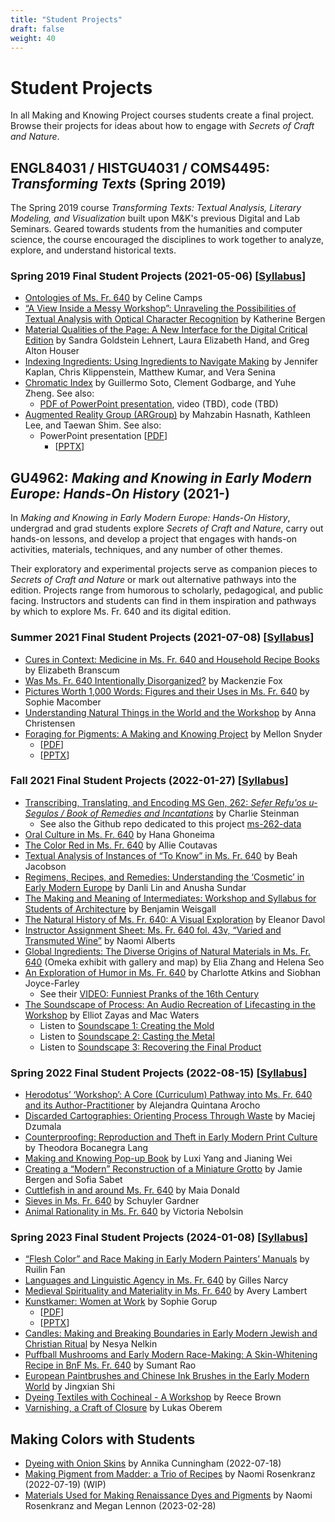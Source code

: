 ```yaml
---
title: "Student Projects"
draft: false
weight: 40
---
```


# Student Projects
In all Making and Knowing Project courses students create a final project. Browse their projects for ideas about how to engage with _Secrets of Craft and Nature_.

## ENGL84031 / HISTGU4031 / COMS4495: _Transforming Texts_ (Spring 2019)

The Spring 2019 course _Transforming Texts: Textual Analysis, Literary Modeling, and Visualization_ built upon M&K's previous Digital and Lab Seminars. Geared towards students from the humanities and computer science, the course encouraged the disciplines to work together to analyze, explore, and understand historical texts. 

### Spring 2019 Final Student Projects (2021-05-06) [[Syllabus](https://docs.google.com/document/d/e/2PACX-1vQPLMeJc5B32slPAKIv-4W29hj_G6WR7dVQ7TTbYA7oStHv-Ze7BP5BUkQhUvFgXGXGlylSL6BsL2jT/pub)]

-   [Ontologies of Ms. Fr. 640](/documents/pdf/SP19_Camps_Ontologies-of-Ms-Fr-640.pdf) by Celine Camps
-   [“A View Inside a Messy Workshop”: Unraveling the Possibilities of Textual Analysis with Optical Character Recognition](/documents/pdf/SP19_Bergen_Textual-Analysis-with-Optical-Character-Recognition.pdf) by Katherine Bergen
-   [Material Qualities of the Page: A New Interface for the Digital Critical Edition](/documents/pdf/SP19_Lehnert-Hand-Houser_Material-Qualities-of-the-Page.pdf) by Sandra Goldstein Lehnert, Laura Elizabeth Hand, and Greg Alton Houser
-   [Indexing Ingredients: Using Ingredients to Navigate Making](/documents/pdf/SP19_Kaplan_Indexing-Ingredients.pdf) by Jennifer Kaplan, Chris Klippenstein, Matthew Kumar, and Vera Senina
-   [Chromatic Index](/documents/pdf/SP19_Soto_Chromatic-Index.pdf) by Guillermo Soto, Clement Godbarge, and Yuhe Zheng. See also:
    -   [PDF of PowerPoint presentation](/documents/pdf/SP19_Chromatic-Index-Presentation.pdf), video (TBD), code (TBD)
-   [Augmented Reality Group (ARGroup)](/documents/pdf/SP19_ARGroup.pdf) by Mahzabin Hasnath, Kathleen Lee, and Taewan Shim. See also:
    -   PowerPoint presentation [[PDF](/documents/pdf/SP19_ARGroup-Presentation.pdf)] 
         - [[PPTX](/documents/student-projects/SP19_ARGroup-Presentation.pptx)]

## GU4962: _Making and Knowing in Early Modern Europe: Hands-On History_ (2021-)
In *Making and Knowing in Early Modern Europe: Hands-On History*, undergrad and grad students explore *Secrets of Craft and Nature*, carry out hands-on lessons, and develop a project that engages with hands-on activities, materials, techniques, and any number of other themes.

Their exploratory and experimental projects serve as companion pieces to *Secrets of Craft and Nature* or mark out alternative pathways into the edition. Projects range from humorous to scholarly, pedagogical, and public facing. Instructors and students can find in them inspiration and pathways by which to explore Ms. Fr. 640 and its digital edition.

### Summer 2021 Final Student Projects (2021-07-08) [[Syllabus](https://docs.google.com/document/d/e/2PACX-1vTdDTbjg3Wo-03RCA7KtszFF-nVyY0ECotExiQK8SnNpBQ_zNC0tBv9f_RUCujxGlTkdFTZiGicbVKO/pub)]

-   [Cures in Context: Medicine in Ms. Fr. 640 and Household Recipe Books](su21_branscum_elizabeth_final-project-medicinal) by Elizabeth Branscum
-   [Was Ms. Fr. 640 Intentionally Disorganized?](su21_fox_mackenzie_final-project-disorganization) by Mackenzie Fox
-   [Pictures Worth 1,000 Words: Figures and their Uses in Ms. Fr. 640](su21_macomber_sophie_final-project-figures) by Sophie Macomber
-   [Understanding Natural Things in the World and the Workshop](su21_christensen_anna_final-project-natural-things) by Anna Christensen
-   [Foraging for Pigments: A Making and Knowing Project](/documents/pdf/su21_snyder_mellon_final-project-pigments.pdf) by Mellon Snyder 
     - [[PDF](/documents/pdf/su21_snyder_mellon_final-project-pigments.pdf)]
     - [[PPTX](/documents/student-projects/su21_snyder_mellon_final-project-pigments.pptx)]

### Fall 2021 Final Student Projects (2022-01-27) [[Syllabus](https://docs.google.com/document/d/e/2PACX-1vSwHOvl3vKELpALapOMMPWTRYaTkVxSn6n9243mOpekLYzlzpIbpmjzZjaRcFnj_RCi3iwNKSm5qBHS/pub)]

-   [Transcribing, Translating, and Encoding MS Gen, 262: _Sefer Refu'os u-Segulos / Book of Remedies and Incantations_](fa21_steinman_charlie_final-project-ms262) by Charlie Steinman
    -   See also the Github repo dedicated to this project [ms-262-data](https://github.com/cu-mkp/ms-262-data)
-   [Oral Culture in Ms. Fr. 640](fa21_ghoneima_hana_final-project-oral-culture) by Hana Ghoneima
-   [The Color Red in Ms. Fr. 640](fa21_coutavas_allie_final-project-reds) by Allie Coutavas
-   [Textual Analysis of Instances of “To Know” in Ms. Fr. 640](fa21_jacobson_beah_final-project-know) by Beah Jacobson
-   [Regimens, Recipes, and Remedies: Understanding the ‘Cosmetic’ in Early Modern Europe](fa21_lin+sundar_danli+anusha_final-project_regimens-remedies/) by Danli Lin and Anusha Sundar
-   [The Making and Meaning of Intermediates: Workshop and Syllabus for Students of Architecture](fa21_weisgall_benjamin_final-project-architecture-workshop) by Benjamin Weisgall
-  [The Natural History of Ms. Fr. 640: A Visual Exploration](/documents/pdf/fa21_davol_eleanor_final-project-nat-history.pdf) by Eleanor Davol
-  [Instructor Assignment Sheet: Ms. Fr. 640 fol. 43v, “Varied and Transmuted Wine”](fa21_alberts_naomi_final-project_ph-lesson) by Naomi Alberts
-   [Global Ingredients: The Diverse Origins of Natural Materials in Ms. Fr. 640](https://catapanoth.com/omandka/exhibits/show/global-ingredients--the-divers) (Omeka exhibit with gallery and map) by Elia Zhang and Helena Seo
-  [An Exploration of Humor in Ms. Fr. 640](fa21_atkins+joyce-farley_charlotte+siobhan_pranks/) by Charlotte Atkins and Siobhan Joyce-Farley
    -   See their [VIDEO: Funniest Pranks of the 16th Century](https://youtu.be/BFK71x0bvuE)
-  [The Soundscape of Process: An Audio Recreation of Lifecasting in the Workshop](fa21_zayas+waters_elliot+mac_final-project-soundscape/) by Elliot Zayas and Mac Waters
    -   Listen to [Soundscape 1: Creating the Mold](https://vimeo.com/672477385)
    -   Listen to [Soundscape 2: Casting the Metal](https://vimeo.com/672823504)
    -   Listen to [Soundscape 3: Recovering the Final Product](https://vimeo.com/672823543)

### Spring 2022 Final Student Projects (2022-08-15) [[Syllabus](https://docs.google.com/document/d/e/2PACX-1vS_I76a42zOm-GfGNZHl4s385XNFV4pkHqBq_x0op2S8LUlqN_-B5ebEPdNxqJ3-O1wWUiyemMA2zF9/pub)]

-   [Herodotus’ ‘Workshop’: A Core (Curriculum) Pathway into Ms. Fr. 640 and its Author-Practitioner](sp22_arocho_alejandra_herodotus-workshop) by Alejandra Quintana Arocho
-   [Discarded Cartographies: Orienting Process Through Waste](/documents/pdf/sp22_dzumala_maciej_discards.pdf) by Maciej Dzumala
-   [Counterproofing: Reproduction and Theft in Early Modern Print Culture](sp22_lang_theodora_counterproofing) by Theodora Bocanegra Lang
-   [Making and Knowing Pop-up Book](sp22_wei+yang_jianing+luxi_popup/) by Luxi Yang and Jianing Wei
-   [Creating a “Modern” Reconstruction of a Miniature Grotto](sp22_bergen+sabet_jamie+sofia_final-project_grotto/) by Jamie Bergen and Sofia Sabet
-   [Cuttlefish in and around Ms. Fr. 640](sp22_donald_maia_final-project_cuttlebone) by Maia Donald
-   [Sieves in Ms. Fr. 640](sp22_gardner_schuyler_final-project-sieves) by Schuyler Gardner
-   [Animal Rationality in Ms. Fr. 640](sp22_nebolsin_victoria_final-project_animal-rationality) by Victoria Nebolsin

### Spring 2023 Final Student Projects (2024-01-08) [[Syllabus](https://docs.google.com/document/d/e/2PACX-1vS_I76a42zOm-GfGNZHl4s385XNFV4pkHqBq_x0op2S8LUlqN_-B5ebEPdNxqJ3-O1wWUiyemMA2zF9/pub)]
- [“Flesh Color” and Race Making in Early Modern Painters’ Manuals](sp23_fan_ruilin_final-project_flesh-color) by Ruilin Fan
-  [Languages and Linguistic Agency in Ms. Fr. 640](sp23_narcy_gilles_final-project_languages) by Gilles Narcy
-  [Medieval Spirituality and Materiality in Ms. Fr. 640](sp23_lambert-avery_final-project_medieval-spirituality) by Avery Lambert
-  [Kunstkamer: Women at Work](/documents/pdf/sp23_gorup_sophie_final-project_women-at-work.pdf) by Sophie Gorup 
     - [[PDF](/documents/pdf/sp23_gorup_sophie_final-project_women-at-work.pdf)]
     - [[PPTX](/documents/student-projects/sp23_gorup_sophie_final-project_women-at-work.pptx)]
-  [Candles: Making and Breaking Boundaries in Early Modern Jewish and Christian Ritual](sp23_nelkin-nesya_final-project_candles) by Nesya Nelkin
-  [Puffball Mushrooms and Early Modern Race-Making: A Skin-Whitening Recipe in BnF Ms. Fr. 640](sp23_rao-sumant_final-project_puffball) by Sumant Rao
-  [European Paintbrushes and Chinese Ink Brushes in the Early Modern World](sp23_shi-jingxian_final-project_paintbrushes) by Jingxian Shi
-  [Dyeing Textiles with Cochineal - A Workshop](sp23_brown-reece_final-project_dye-workshop) by Reece Brown
-  [Varnishing, a Craft of Closure](sp23_oberem-lukas_final-project_varnish) by Lukas Oberem
  
## Making Colors with Students

-  [Dyeing with Onion Skins](su22_fld_cunningham_annika_onion-skin-dyeing) by Annika Cunningham (2022-07-18)
-  [Making Pigment from Madder: a Trio of Recipes](sp22_fld_rosenkranz_naomi_madder-lake-trio) by Naomi Rosenkranz (2022-07-19) (WIP)
-  [Materials Used for Making Renaissance Dyes and Pigments](materials) by Naomi Rosenkranz and Megan Lennon (2023-02-28)

